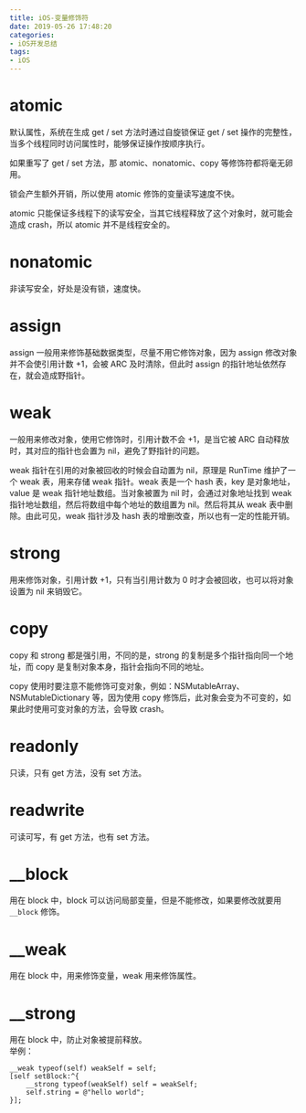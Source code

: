 ```yaml
---
title: iOS-变量修饰符
date: 2019-05-26 17:48:20
categories:
- iOS开发总结
tags:
- iOS
---
```

# atomic
默认属性，系统在生成 get / set 方法时通过自旋锁保证 get / set 操作的完整性，当多个线程同时访问属性时，能够保证操作按顺序执行。

如果重写了 get / set 方法，那 atomic、nonatomic、copy 等修饰符都将毫无卵用。

锁会产生额外开销，所以使用 atomic 修饰的变量读写速度不快。

atomic 只能保证多线程下的读写安全，当其它线程释放了这个对象时，就可能会造成 crash，所以 atomic 并不是线程安全的。

# nonatomic
非读写安全，好处是没有锁，速度快。

# assign
assign 一般用来修饰基础数据类型，尽量不用它修饰对象，因为 assign 修改对象并不会使引用计数 +1，会被 ARC 及时清除，但此时 assign 的指针地址依然存在，就会造成野指针。

# weak
一般用来修改对象，使用它修饰时，引用计数不会 +1，是当它被 ARC 自动释放时，其对应的指针也会置为 nil，避免了野指针的问题。

weak 指针在引用的对象被回收的时候会自动置为 nil，原理是 RunTime 维护了一个 weak 表，用来存储 weak 指针。weak 表是一个 hash 表，key 是对象地址，value 是 weak 指针地址数组。当对象被置为 nil 时，会通过对象地址找到 weak 指针地址数组，然后将数组中每个地址的数组置为 nil。然后将其从 weak 表中删除。由此可见，weak 指针涉及 hash 表的增删改查，所以也有一定的性能开销。

# strong
用来修饰对象，引用计数 +1，只有当引用计数为 0 时才会被回收，也可以将对象设置为 nil 来销毁它。

# copy
copy 和 strong 都是强引用，不同的是，strong 的复制是多个指针指向同一个地址，而 copy 是复制对象本身，指针会指向不同的地址。

copy 使用时要注意不能修饰可变对象，例如：NSMutableArray、NSMutableDictionary 等，因为使用 copy 修饰后，此对象会变为不可变的，如果此时使用可变对象的方法，会导致 crash。

# readonly
只读，只有 get 方法，没有 set 方法。

# readwrite
可读可写，有 get 方法，也有 set 方法。

# __block
用在 block 中，block 可以访问局部变量，但是不能修改，如果要修改就要用 `__block` 修饰。  

# __weak
用在 block 中，用来修饰变量，weak 用来修饰属性。

# __strong
用在 block 中，防止对象被提前释放。  
举例：

```
__weak typeof(self) weakSelf = self;
[self setBlock:^{
	__strong typeof(weakSelf) self = weakSelf;
	self.string = @"hello world";
}];
```

